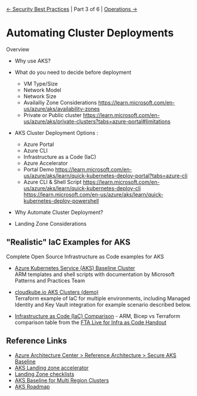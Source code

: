 
[&larr; Security Best Practices](./2-security-best-practices.md) | Part 3 of 6 | [Operations &rarr;](./4-operations.md)

# Automating Cluster Deployments

Overview

- Why use AKS?
- What do you need to decide before deployment 
  - VM Type/Size 
  - Network Model 
  - Network Size 
  - Availailiy Zone Considerations 
      https://learn.microsoft.com/en-us/azure/aks/availability-zones
  - Private or Public cluster 
      https://learn.microsoft.com/en-us/azure/aks/private-clusters?tabs=azure-portal#limitations
    

- AKS Cluster Deployment Options :
    - Azure Portal
    - Azure CLI
    - Infrastructure as a Code (IaC)
    - Azure Accelerator 
  - Portal Demo 
      https://learn.microsoft.com/en-us/azure/aks/learn/quick-kubernetes-deploy-portal?tabs=azure-cli
  - Azure CLI & Shell Script
      https://learn.microsoft.com/en-us/azure/aks/learn/quick-kubernetes-deploy-cli
      https://learn.microsoft.com/en-us/azure/aks/learn/quick-kubernetes-deploy-powershell
 

- Why Automate Cluster Deployment?
- Landing Zone Considerations

 
 
## "Realistic" IaC Examples for AKS

Complete Open Source Infrastructure as Code examples for AKS

- [Azure Kubernetes Service (AKS) Baseline Cluster](https://github.com/mspnp/aks-baseline/)  
  ARM templates and shell scripts with documentation by Microsoft Patterns and Practices Team
  
- [cloudkube.io AKS Clusters (demo)](https://github.com/julie-ng/cloudkube-aks-clusters)  
  Terraform example of IaC for multiple environments, including Managed Identity and Key Vault integration for example scenario described below.
  
- [Infrastructure as Code (IaC) Comparison](https://github.com/Azure/FTALive-Sessions/tree/main/content/devops/cicd-infra#infrastructure-as-code-iac-comparison) - ARM, Bicep vs Terraform comparison table from the [FTA Live for Infra as Code Handout](https://github.com/Azure/FTALive-Sessions/tree/main/content/devops/cicd-infra#infrastructure-as-code-iac-comparison)


## Reference Links

- [Azure Architecture Center >  Reference Architecture > Secure AKS Baseline](https://docs.microsoft.com/en-us/azure/architecture/reference-architectures/containers/aks/secure-baseline-aks)
- [AKS Landing zone accelerator](https://learn.microsoft.com/en-us/azure/cloud-adoption-framework/scenarios/app-platform/aks/landing-zone-accelerator)
- [Landing Zone checklists ](https://github.com/Azure/review-checklists/tree/main/spreadsheet/macrofree)
- [AKS Baseline for Multi Region Clusters](https://learn.microsoft.com/en-us/azure/architecture/reference-architectures/containers/aks-multi-region/aks-multi-cluster)
- [AKS Roadmap ](https://github.com/Azure/AKS/projects/1)




